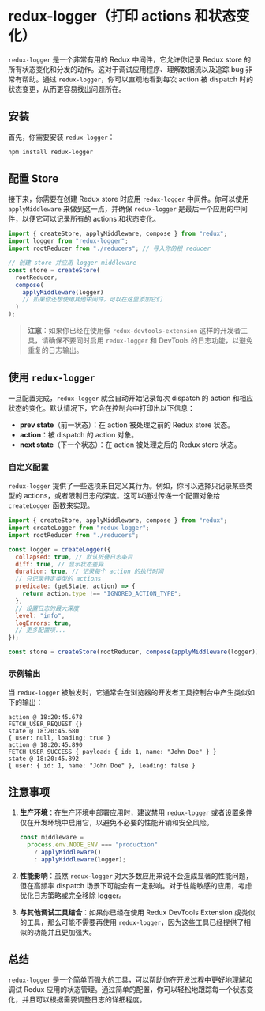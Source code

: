 # redux-logger（打印 actions 和状态变化）

`redux-logger` 是一个非常有用的 Redux 中间件，它允许你记录 Redux store 的所有状态变化和分发的动作。这对于调试应用程序、理解数据流以及追踪 bug 非常有帮助。通过 `redux-logger`，你可以直观地看到每次 action 被 dispatch 时的状态变更，从而更容易找出问题所在。

## 安装

首先，你需要安装 `redux-logger`：

```bash
npm install redux-logger
```

## 配置 Store

接下来，你需要在创建 Redux store 时应用 `redux-logger` 中间件。你可以使用 `applyMiddleware` 来做到这一点，并确保 `redux-logger` 是最后一个应用的中间件，以便它可以记录所有的 actions 和状态变化。

```javascript
import { createStore, applyMiddleware, compose } from "redux";
import logger from "redux-logger";
import rootReducer from "./reducers"; // 导入你的根 reducer

// 创建 store 并应用 logger middleware
const store = createStore(
  rootReducer,
  compose(
    applyMiddleware(logger)
    // 如果你还想使用其他中间件，可以在这里添加它们
  )
);
```

> **注意**：如果你已经在使用像 `redux-devtools-extension` 这样的开发者工具，请确保不要同时启用 `redux-logger` 和 DevTools 的日志功能，以避免重复的日志输出。

## 使用 `redux-logger`

一旦配置完成，`redux-logger` 就会自动开始记录每次 dispatch 的 action 和相应状态的变化。默认情况下，它会在控制台中打印出以下信息：

- **prev state**（前一状态）：在 action 被处理之前的 Redux store 状态。
- **action**：被 dispatch 的 action 对象。
- **next state**（下一个状态）：在 action 被处理之后的 Redux store 状态。

### 自定义配置

`redux-logger` 提供了一些选项来自定义其行为。例如，你可以选择只记录某些类型的 actions，或者限制日志的深度。这可以通过传递一个配置对象给 `createLogger` 函数来实现。

```javascript
import { createStore, applyMiddleware, compose } from "redux";
import createLogger from "redux-logger";
import rootReducer from "./reducers";

const logger = createLogger({
  collapsed: true, // 默认折叠日志条目
  diff: true, // 显示状态差异
  duration: true, // 记录每个 action 的执行时间
  // 只记录特定类型的 actions
  predicate: (getState, action) => {
    return action.type !== "IGNORED_ACTION_TYPE";
  },
  // 设置日志的最大深度
  level: "info",
  logErrors: true,
  // 更多配置项...
});

const store = createStore(rootReducer, compose(applyMiddleware(logger)));
```

### 示例输出

当 `redux-logger` 被触发时，它通常会在浏览器的开发者工具控制台中产生类似如下的输出：

```
action @ 18:20:45.678
FETCH_USER_REQUEST {}
state @ 18:20:45.680
{ user: null, loading: true }
action @ 18:20:45.890
FETCH_USER_SUCCESS { payload: { id: 1, name: "John Doe" } }
state @ 18:20:45.892
{ user: { id: 1, name: "John Doe" }, loading: false }
```

## 注意事项

1. **生产环境**：在生产环境中部署应用时，建议禁用 `redux-logger` 或者设置条件仅在开发环境中启用它，以避免不必要的性能开销和安全风险。

   ```javascript
   const middleware =
     process.env.NODE_ENV === "production"
       ? applyMiddleware()
       : applyMiddleware(logger);
   ```

2. **性能影响**：虽然 `redux-logger` 对大多数应用来说不会造成显著的性能问题，但在高频率 dispatch 场景下可能会有一定影响。对于性能敏感的应用，考虑优化日志策略或完全移除 logger。

3. **与其他调试工具结合**：如果你已经在使用 Redux DevTools Extension 或类似的工具，那么可能不需要再使用 `redux-logger`，因为这些工具已经提供了相似的功能并且更加强大。

## 总结

`redux-logger` 是一个简单而强大的工具，可以帮助你在开发过程中更好地理解和调试 Redux 应用的状态管理。通过简单的配置，你可以轻松地跟踪每一个状态变化，并且可以根据需要调整日志的详细程度。
